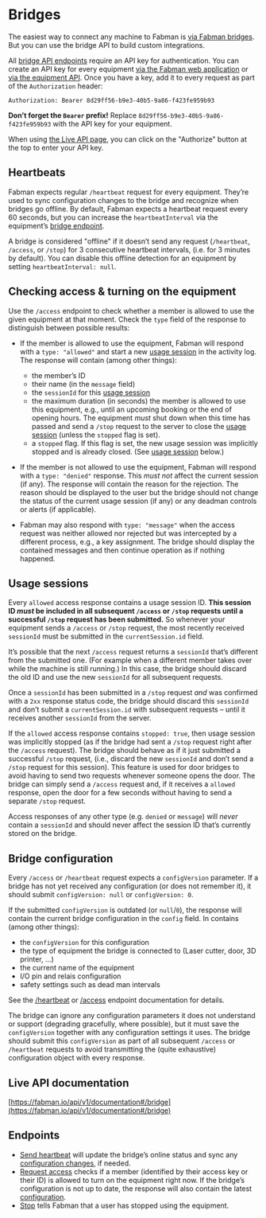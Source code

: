 # Bridges

The easiest way to connect any machine to Fabman is [via Fabman bridges](http://help.fabman.io/article/15-pairing). But you can use the bridge API to build custom integrations.

All [bridge API endpoints](#endpoints) require an API key for authentication. You can create an API key for every equipment [via the Fabman web application](http://help.fabman.io/article/32-create-a-bridge-api-key) or [via the equipment API](equipment.md#endpoints). Once you have a key, add it to every request as part of the `Authorization` header:

```
Authorization: Bearer 8d29ff56-b9e3-40b5-9a86-f423fe959b93
```
**Don’t forget the `Bearer` prefix!** Replace `8d29ff56-b9e3-40b5-9a86-f423fe959b93` with the API key for your equipment.

When using [the Live API page](https://fabman.io/api/v1/documentation), you can click on the "Authorize" button at the top to enter your API key.


## Heartbeats
Fabman expects regular `/heartbeat` request for every equipment. They’re used to sync configuration changes to the bridge and recognize when bridges go offline. By default, Fabman expects a heartbeat request every 60 seconds, but you can increase the `heartbeatInterval` via the equipment’s [bridge endpoint](equipment.md#endpoints).

A bridge is considered "offline" if it doesn’t send any request (`/heartbeat`, `/access`, or `/stop`) for 3 consecutive heartbeat intervals, (i.e. for 3 minutes by default). You can disable this offline detection for an equipment by setting `heartbeatInterval: null`.

## Checking access & turning on the equipment

Use the `/access` endpoint to check whether a member is allowed to use the given equipment at that moment. Check the `type` field of the response to distinguish between possible results:

* If the member is allowed to use the equipment, Fabman will respond with a `type: "allowed"` and start a new [usage session](#usage-sessions) in the activity log. The response will contain (among other things):
	* the member’s ID
	* their name (in the `message` field)
	* the `sessionId` for this [usage session](#usage-sessions)
	* the maximum duration (in seconds) the member is allowed to use this equipment, e.g., until an upcoming booking or the end of opening hours. The equipment _must_ shut down when this time has passed and send a `/stop` request to the server to close the [usage session](#usage-sessions) (unless the `stopped` flag is set).
	* a `stopped` flag. If this flag is set, the new usage session was implicitly stopped and is already closed. (See [usage session](#usage-sessions) below.)


* If the member is not allowed to use the equipment, Fabman will respond with a `type: "denied"` response. This _must not_ affect the current session (if any). The response will contain the reason for the rejection. The reason should be displayed to the user but the bridge should not change the status of the current usage session (if any) or any deadman controls or alerts (if applicable).

* Fabman may also respond with `type: "message"` when the access request was neither allowed nor rejected but was intercepted by a different process, e.g., a key assignment. The bridge should display the contained messages and then continue operation as if nothing happened.

## Usage sessions

Every `allowed` access response contains a usage session ID. **This session ID _must_ be included in all subsequent `/access` or `/stop` requests until a successful `/stop` request has been submitted.** So whenever your equipment sends a `/access` or `/stop` request, the most recently received `sessionId` must be submitted in the `currentSession.id` field.

It’s possible that the next `/access` request returns a `sessionId` that’s different from the submitted one. (For example when a different member takes over while the machine is still running.) In this case, the bridge should discard the old ID and use the new `sessionId` for all subsequent requests.

Once a `sessionId` has been submitted in a `/stop` request _and_ was confirmed with a `2xx` response status code, the bridge should discard this `sessionId` and don’t submit a `currentSession.id` with subsequent requests – until it receives another `sessionId` from the server.

If the `allowed` access response contains `stopped: true`, then usage session was implicitly stopped (as if the bridge had sent a `/stop` request right after the `/access` request). The bridge should behave as if it just submitted a successful `/stop` request, (i.e., discard the new `sessionId` and don’t send a `/stop` request for this session). This feature is used for door bridges to avoid having to send two requests whenever someone opens the door. The bridge can simply send a `/access` request and, if it receives a `allowed` response, open the door for a few seconds without having to send a separate `/stop` request.

Access responses of any other type (e.g. `denied` or `message`) will _never_ contain a `sessionId` and should never affect the session ID that’s currently stored on the bridge.

## Bridge configuration

Every `/access` or `/heartbeat` request expects a `configVersion` parameter. If a bridge has not yet received any configuration (or does not remember it), it should submit `configVersion: null` or `configVersion: 0`.

If the submitted `configVersion` is outdated (or `null`/`0`), the response will contain the current bridge configuration in the `config` field. In contains (among other things):

* the `configVersion` for this configuration
* the type of equipment the bridge is connected to (Laser cutter, door, 3D printer, …)
* the current name of the equipment
* I/O pin and relais configuration
* safety settings such as dead man intervals

See the [/heartbeat](https://fabman.io/api/v1/documentation/#!/bridge/postBridgeHeartbeat) or [/access](https://fabman.io/api/v1/documentation/#!/bridge/postBridgeAccess) endpoint documentation for details.

The bridge can ignore any configuration parameters it does not understand or support (degrading gracefully, where possible), but it must save the `configVersion` together with any configuration settings it uses. The bridge should submit this `configVersion` as part of all subsequent `/access` or `/heartbeat` requests to avoid transmitting the (quite exhaustive) configuration object with every response.


## Live API documentation
[https://fabman.io/api/v1/documentation#/bridge](https://fabman.io/api/v1/documentation#/bridge)

## Endpoints

- [Send heartbeat](https://fabman.io/api/v1/documentation/#!/bridge/postBridgeHeartbeat) will update the bridge’s online status and sync any [configuration changes](#bridge-configuration), if needed.
- [Request access](https://fabman.io/api/v1/documentation/#!/bridge/postBridgeAccess) checks if a member (identified by their access key or their ID) is allowed to turn on the equipment right now. If the bridge’s configuration is not up to date, the response will also contain the latest [configuration](#bridge-configuration).
- [Stop](https://fabman.io/api/v1/documentation/#!/bridge/postBridgeStop) tells Fabman that a user has stopped using the equipment.
